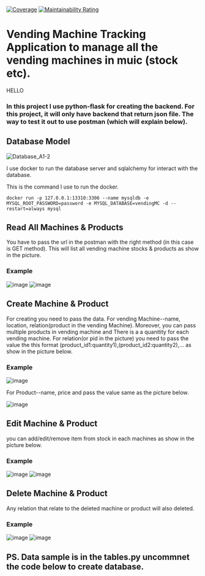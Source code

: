 [![Coverage](https://sonarcloud.io/api/project_badges/measure?project=Aurorayyyyy_SoftwareEngA1&metric=coverage)](https://sonarcloud.io/summary/new_code?id=Aurorayyyyy_SoftwareEngA1)
[![Maintainability Rating](https://sonarcloud.io/api/project_badges/measure?project=Aurorayyyyy_SoftwareEngA1&metric=sqale_rating)](https://sonarcloud.io/summary/new_code?id=Aurorayyyyy_SoftwareEngA1)
# Vending Machine Tracking Application to manage all the vending machines in muic (stock etc).

HELLO

### In this project I use python-flask for creating the backend. For this project, it will only have backend that return json file. The way to test it out to use postman (which will explain below).

## Database Model
![Database_A1-2](https://user-images.githubusercontent.com/104582029/213465209-07e3101a-13dc-4681-89cd-e9c9d4914301.jpg)

I use docker to run the database server and sqlalchemy for interact with the database.

This is the command I use to run the docker.
```
docker run -p 127.0.0.1:13310:3306 --name mysqldb -e MYSQL_ROOT_PASSWORD=password -e MYSQL_DATABASE=vendingMC -d --restart=always mysql
```

## Read All Machines & Products
You have to pass the url in the postman with the right method (in this case is GET method).
This will list all vending machine stocks & products as show in the picture.

### Example
![image](https://user-images.githubusercontent.com/104582029/213472163-3f95cafd-a6d7-4b06-9378-4b2e405da675.png)
![image](https://user-images.githubusercontent.com/104582029/213482636-950794da-f668-4533-9a0f-ebca5f959150.png)


## Create Machine & Product
For creating you need to pass the data. For vending Machine--name, location, relation(product in the vending Machine).
Moreover, you can pass multiple products in vending machine and There is a a quanitity for each vending machine.
For relation(or pid in the picture) you need to pass the value the this format (product_id1:quantity1),(product_id2:quantity2),... as show in the picture below.

### Example
![image](https://user-images.githubusercontent.com/104582029/213473443-781ce200-4152-43a9-8995-23ce8080408d.png)

For Product--name, price and pass the value same as the picture below.

![image](https://user-images.githubusercontent.com/104582029/213473502-34674d4c-c08d-4d1e-8c38-519d445c5abc.png)

## Edit Machine & Product

you can add/edit/remove item from stock in each machines as show in the picture below.

### Example
![image](https://user-images.githubusercontent.com/104582029/213480583-454dfa5b-b37d-4462-b05d-1e5e798a3155.png)
![image](https://user-images.githubusercontent.com/104582029/213483266-78fae274-c745-4b4e-9e24-9f9a64516ca5.png)

## Delete Machine & Product

Any relation that relate to the deleted machine or product will also deleted.

### Example
![image](https://user-images.githubusercontent.com/104582029/213484638-d29420b2-8bb6-45bb-833f-0000d4b4df62.png)
![image](https://user-images.githubusercontent.com/104582029/213484668-9418bf76-3a4d-4d0a-bf73-9c87c7db0f8c.png)

## PS. Data sample is in the tables.py uncommnet the code below to create database.
